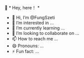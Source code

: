👋 * Hey, here！ *
- 👋 Hi, I’m @FungSzeti
- 👀 I’m interested in ...
- 🌱 I’m currently learning ...
- 💞️ I’m looking to collaborate on ...
- 📫 How to reach me ...
- 😄 Pronouns: ...
- ⚡ Fun fact: ...

<!---
FungSzeti/FungSzeti is a ✨ special ✨ repository because its `README.md` (this file) appears on your GitHub profile.
You can click the Preview link to take a look at your changes.
--->
